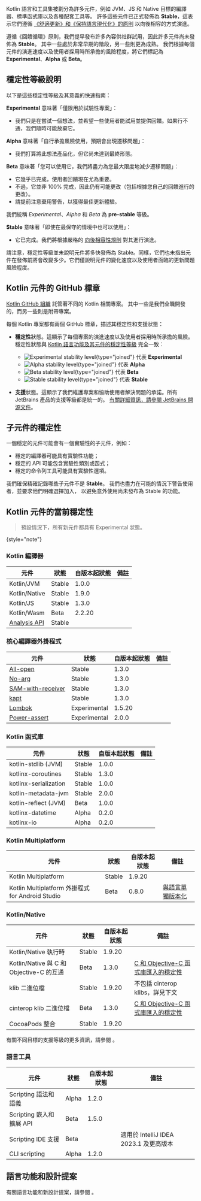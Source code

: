 [//]: # (title: Kotlin 元件的穩定性)

Kotlin 語言和工具集被劃分為許多元件，例如 JVM、JS 和 Native 目標的編譯器、標準函式庫以及各種配套工具等。
許多這些元件已正式發佈為 **Stable**，這表示它們遵循 [《舒適更新》和《保持語言現代化》的原則](kotlin-evolution-principles.md) 以向後相容的方式演進。

遵循《回饋循環》原則，我們提早發布許多內容供社群試用，因此許多元件尚未發佈為 **Stable**。
其中一些處於非常早期的階段，另一些則更為成熟。
我們根據每個元件的演進速度以及使用者採用時所承擔的風險程度，將它們標記為 **Experimental**、**Alpha** 或 **Beta**。

## 穩定性等級說明

以下是這些穩定性等級及其意義的快速指南：

**Experimental** 意味著「僅限用於試驗性專案」：
* 我們只是在嘗試一個想法，並希望一些使用者能試用並提供回饋。如果行不通，我們隨時可能放棄它。

**Alpha** 意味著「自行承擔風險使用，預期會出現遷移問題」：
* 我們打算將此想法產品化，但它尚未達到最終形態。

**Beta** 意味著「您可以使用它，我們將盡力為您最大限度地減少遷移問題」：
* 它幾乎已完成，使用者回饋現在尤為重要。
* 不過，它並非 100% 完成，因此仍有可能更改（包括根據您自己的回饋進行的更改）。
* 請提前注意棄用警告，以獲得最佳更新體驗。

我們統稱 _Experimental_、_Alpha_ 和 _Beta_ 為 **pre-stable** 等級。

<a name="stable"/>

**Stable** 意味著「即使在最保守的情境中也可以使用」：
* 它已完成。我們將根據嚴格的 [向後相容性規則](https://kotlinfoundation.org/language-committee-guidelines/) 對其進行演進。

請注意，穩定性等級並未說明元件將多快發佈為 Stable。同樣，它們也未指出元件在發佈前將會改變多少。它們僅說明元件的變化速度以及使用者面臨的更新問題風險程度。

## Kotlin 元件的 GitHub 標章

[Kotlin GitHub 組織](https://github.com/Kotlin) 託管著不同的 Kotlin 相關專案。
其中一些是我們全職開發的，而另一些則是附帶專案。

每個 Kotlin 專案都有兩個 GitHub 標章，描述其穩定性和支援狀態：

* **穩定性**狀態。這顯示了每個專案的演進速度以及使用者採用時所承擔的風險。穩定性狀態與 [Kotlin 語言功能及其元件的穩定性等級](#stability-levels-explained) 完全一致：
    * ![Experimental stability level](https://kotl.in/badges/experimental.svg){type="joined"} 代表 **Experimental**
    * ![Alpha stability level](https://kotl.in/badges/alpha.svg){type="joined"} 代表 **Alpha**
    * ![Beta stability level](https://kotl.in/badges/beta.svg){type="joined"} 代表 **Beta**
    * ![Stable stability level](https://kotl.in/badges/stable.svg){type="joined"} 代表 **Stable**

* **支援**狀態。這顯示了我們維護專案和協助使用者解決問題的承諾。所有 JetBrains 產品的支援等級都是統一的。
  [有關詳細資訊，請參閱 JetBrains 開源文件](https://github.com/JetBrains#jetbrains-on-github)。

## 子元件的穩定性

一個穩定的元件可能會有一個實驗性的子元件，例如：
* 穩定的編譯器可能具有實驗性功能；
* 穩定的 API 可能包含實驗性類別或函式；
* 穩定的命令列工具可能具有實驗性選項。

我們確保精確記錄哪些子元件不是 **Stable**。
我們也盡力在可能的情況下警告使用者，並要求他們明確選擇加入，
以避免意外使用尚未發布為 Stable 的功能。

## Kotlin 元件的當前穩定性

> 預設情況下，所有新元件都具有 Experimental 狀態。
>
{style="note"}

### Kotlin 編譯器

| **元件**                                                       | **狀態** | **自版本起狀態** | **備註** |
|---------------------------------------------------------------------|------------|--------------------------|--------------|
| Kotlin/JVM                                                          | Stable     | 1.0.0                    |              |
| Kotlin/Native                                                       | Stable     | 1.9.0                    |              |
| Kotlin/JS                                                           | Stable     | 1.3.0                    |              |
| Kotlin/Wasm                                                         | Beta       | 2.2.20                   |              |
| [Analysis API](https://kotlin.github.io/analysis-api/index_md.html) | Stable     |                          |              |

### 核心編譯器外掛程式

| **元件**                                    | **狀態**   | **自版本起狀態** | **備註** |
|--------------------------------------------------|--------------|--------------------------|--------------|
| [All-open](all-open-plugin.md)                   | Stable       | 1.3.0                    |              |
| [No-arg](no-arg-plugin.md)                       | Stable       | 1.3.0                    |              |
| [SAM-with-receiver](sam-with-receiver-plugin.md) | Stable       | 1.3.0                    |              |
| [kapt](kapt.md)                                  | Stable       | 1.3.0                    |              |
| [Lombok](lombok.md)                              | Experimental | 1.5.20                   |              |
| [Power-assert](power-assert.md)                  | Experimental | 2.0.0                    |              |

### Kotlin 函式庫

| **元件**         | **狀態** | **自版本起狀態** | **備註** |
|-----------------------|------------|--------------------------|--------------|
| kotlin-stdlib (JVM)   | Stable     | 1.0.0                    |              |
| kotlinx-coroutines    | Stable     | 1.3.0                    |              |
| kotlinx-serialization | Stable     | 1.0.0                    |              |
| kotlin-metadata-jvm   | Stable     | 2.0.0                    |              |
| kotlin-reflect (JVM)  | Beta       | 1.0.0                    |              |
| kotlinx-datetime      | Alpha      | 0.2.0                    |              |
| kotlinx-io            | Alpha      | 0.2.0                    |              |

### Kotlin Multiplatform

| **元件**                                  | **狀態** | **自版本起狀態** | **備註**                                                                                                                         |
|------------------------------------------------|------------|--------------------------|--------------------------------------------------------------------------------------------------------------------------------------|
| Kotlin Multiplatform                           | Stable     | 1.9.20                   |                                                                                                                                      |
| Kotlin Multiplatform 外掛程式 for Android Studio | Beta       | 0.8.0                    | [與語言單獨版本化](https://www.jetbrains.com/help/kotlin-multiplatform-dev/multiplatform-plugin-releases.html) |

### Kotlin/Native

| **元件**                                | **狀態** | **自版本起狀態** | **備註**                                                                   |
|----------------------------------------------|------------|--------------------------|--------------------------------------------------------------------------------|
| Kotlin/Native 執行時                        | Stable     | 1.9.20                   |                                                                                |
| Kotlin/Native 與 C 和 Objective-C 的互通 | Beta       | 1.3.0                    | [C 和 Objective-C 函式庫匯入的穩定性](native-c-interop-stability.md) |
| klib 二進位檔                                | Stable     | 1.9.20                   | 不包括 cinterop klibs，詳見下文                                        |
| cinterop klib 二進位檔                       | Beta       | 1.3.0                    | [C 和 Objective-C 函式庫匯入的穩定性](native-c-interop-stability.md) |
| CocoaPods 整合                        | Stable     | 1.9.20                   |                                                                                |

有關不同目標的支援等級的更多資訊，請參閱 [](native-target-support.md)。

### 語言工具

| **元件**                         | **狀態**   | **自版本起狀態** | **備註**                                   |
|---------------------------------------|--------------|--------------------------|------------------------------------------------|
| Scripting 語法和語義        | Alpha        | 1.2.0                    |                                                |
| Scripting 嵌入和擴展 API | Beta         | 1.5.0                    |                                                |
| Scripting IDE 支援                 | Beta         |                          | 適用於 IntelliJ IDEA 2023.1 及更高版本 |
| CLI scripting                         | Alpha        | 1.2.0                    |                                                |

## 語言功能和設計提案

有關語言功能和新設計提案，請參閱 [](kotlin-language-features-and-proposals.md)。